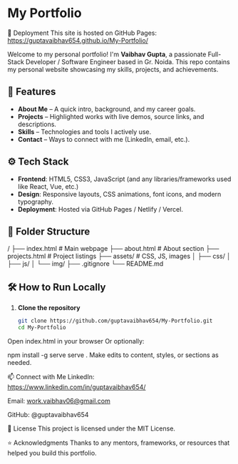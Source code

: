 # My Portfolio

🚀 Deployment
This site is hosted on GitHub Pages:
https://guptavaibhav654.github.io/My-Portfolio/

Welcome to my personal portfolio! I'm **Vaibhav Gupta**, a passionate Full-Stack Developer / Software Engineer based in Gr. Noida. This repo contains my personal website showcasing my skills, projects, and achievements.

## 🌟 Features

- **About Me** – A quick intro, background, and my career goals.
- **Projects** – Highlighted works with live demos, source links, and descriptions.
- **Skills** – Technologies and tools I actively use.
- **Contact** – Ways to connect with me (LinkedIn, email, etc.).

## ⚙️ Tech Stack

- **Frontend**: HTML5, CSS3, JavaScript (and any libraries/frameworks used like React, Vue, etc.)
- **Design**: Responsive layouts, CSS animations, font icons, and modern typography.
- **Deployment**: Hosted via GitHub Pages / Netlify / Vercel.

## 📁 Folder Structure

/
├── index.html # Main webpage
├── about.html # About section
├── projects.html # Project listings
├── assets/ # CSS, JS, images
│ ├── css/
│ ├── js/
│ └── img/
├── .gitignore
└── README.md

## 🛠️ How to Run Locally

1. **Clone the repository**  
   ```bash
   git clone https://github.com/guptavaibhav654/My-Portfolio.git
   cd My-Portfolio
Open index.html in your browser
Or optionally:

npm install -g serve
serve .
Make edits to content, styles, or sections as needed.

📫 Connect with Me
LinkedIn: https://www.linkedin.com/in/guptavaibhav654/

Email: work.vaibhav06@gmail.com

GitHub: @guptavaibhav654

📝 License
This project is licensed under the MIT License.

⭐ Acknowledgments
Thanks to any mentors, frameworks, or resources that helped you build this portfolio.
